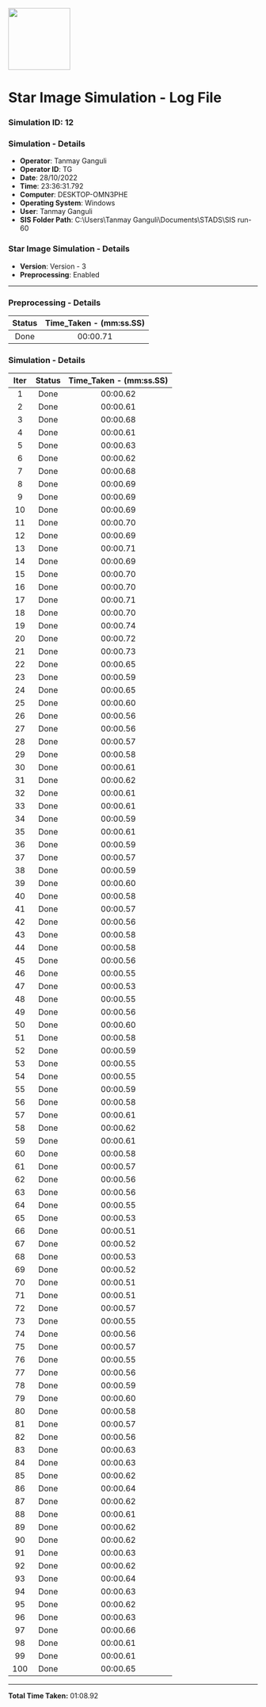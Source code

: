 [<img src="https://www.aero.iitb.ac.in/satlab/images/IITBSSP2019.png" width="125"/>](image.png)

# Star Image Simulation - Log File

### Simulation ID: 12

### Simulation - Details
* **Operator**: Tanmay Ganguli
* **Operator ID**: TG
* **Date**: 28/10/2022
* **Time**: 23:36:31.792
* **Computer**: DESKTOP-OMN3PHE
* **Operating System**: Windows
* **User**: Tanmay Ganguli
* **SIS Folder Path**: C:\Users\Tanmay Ganguli\Documents\STADS\SIS run-60

### Star Image Simulation - Details
* **Version**: Version - 3
* **Preprocessing**: Enabled

---

### Preprocessing - Details

|Status|Time_Taken - (mm:ss.SS)
|:---:|:---:|
|Done|00:00.71|

### Simulation - Details

|Iter|Status|Time_Taken - (mm:ss.SS)|
|:---:|:---:|:---:|
|1|Done|00:00.62|
|2|Done|00:00.61|
|3|Done|00:00.68|
|4|Done|00:00.61|
|5|Done|00:00.63|
|6|Done|00:00.62|
|7|Done|00:00.68|
|8|Done|00:00.69|
|9|Done|00:00.69|
|10|Done|00:00.69|
|11|Done|00:00.70|
|12|Done|00:00.69|
|13|Done|00:00.71|
|14|Done|00:00.69|
|15|Done|00:00.70|
|16|Done|00:00.70|
|17|Done|00:00.71|
|18|Done|00:00.70|
|19|Done|00:00.74|
|20|Done|00:00.72|
|21|Done|00:00.73|
|22|Done|00:00.65|
|23|Done|00:00.59|
|24|Done|00:00.65|
|25|Done|00:00.60|
|26|Done|00:00.56|
|27|Done|00:00.56|
|28|Done|00:00.57|
|29|Done|00:00.58|
|30|Done|00:00.61|
|31|Done|00:00.62|
|32|Done|00:00.61|
|33|Done|00:00.61|
|34|Done|00:00.59|
|35|Done|00:00.61|
|36|Done|00:00.59|
|37|Done|00:00.57|
|38|Done|00:00.59|
|39|Done|00:00.60|
|40|Done|00:00.58|
|41|Done|00:00.57|
|42|Done|00:00.56|
|43|Done|00:00.58|
|44|Done|00:00.58|
|45|Done|00:00.56|
|46|Done|00:00.55|
|47|Done|00:00.53|
|48|Done|00:00.55|
|49|Done|00:00.56|
|50|Done|00:00.60|
|51|Done|00:00.58|
|52|Done|00:00.59|
|53|Done|00:00.55|
|54|Done|00:00.55|
|55|Done|00:00.59|
|56|Done|00:00.58|
|57|Done|00:00.61|
|58|Done|00:00.62|
|59|Done|00:00.61|
|60|Done|00:00.58|
|61|Done|00:00.57|
|62|Done|00:00.56|
|63|Done|00:00.56|
|64|Done|00:00.55|
|65|Done|00:00.53|
|66|Done|00:00.51|
|67|Done|00:00.52|
|68|Done|00:00.53|
|69|Done|00:00.52|
|70|Done|00:00.51|
|71|Done|00:00.51|
|72|Done|00:00.57|
|73|Done|00:00.55|
|74|Done|00:00.56|
|75|Done|00:00.57|
|76|Done|00:00.55|
|77|Done|00:00.56|
|78|Done|00:00.59|
|79|Done|00:00.60|
|80|Done|00:00.58|
|81|Done|00:00.57|
|82|Done|00:00.56|
|83|Done|00:00.63|
|84|Done|00:00.63|
|85|Done|00:00.62|
|86|Done|00:00.64|
|87|Done|00:00.62|
|88|Done|00:00.61|
|89|Done|00:00.62|
|90|Done|00:00.62|
|91|Done|00:00.63|
|92|Done|00:00.62|
|93|Done|00:00.64|
|94|Done|00:00.63|
|95|Done|00:00.62|
|96|Done|00:00.63|
|97|Done|00:00.66|
|98|Done|00:00.61|
|99|Done|00:00.61|
|100|Done|00:00.65|

---

**Total Time Taken:** 01:08.92
